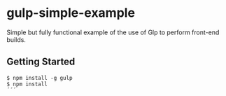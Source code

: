 # gulp-simple-example
Simple but fully functional example of the use of Glp to perform front-end builds.

## Getting Started
```
$ npm install -g gulp
$ npm install
´´´
